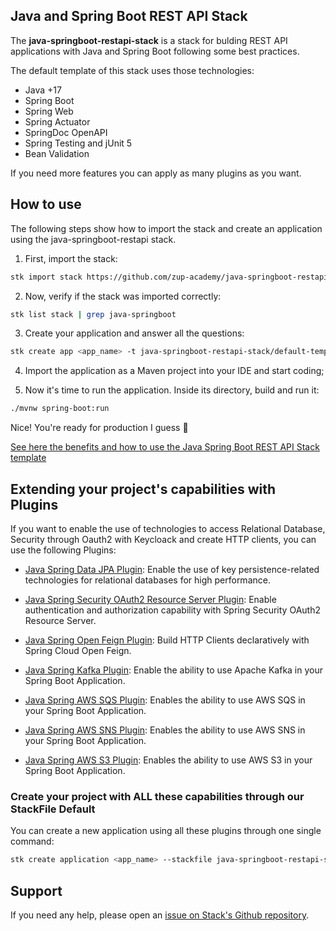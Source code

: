 ## Java and Spring Boot REST API Stack

The **java-springboot-restapi-stack** is a stack for bulding REST API applications with Java and Spring Boot following some best practices.

The default template of this stack uses those technologies:

- Java +17
- Spring Boot
- Spring Web
- Spring Actuator
- SpringDoc OpenAPI
- Spring Testing and jUnit 5
- Bean Validation

If you need more features you can apply as many plugins as you want.

## How to use

The following steps show how to import the stack and create an application using the java-springboot-restapi stack.

1. First, import the stack:
```sh
stk import stack https://github.com/zup-academy/java-springboot-restapi-stack
```

2. Now, verify if the stack was imported correctly:
```sh
stk list stack | grep java-springboot
```

3. Create your application and answer all the questions:
```sh
stk create app <app_name> -t java-springboot-restapi-stack/default-template
```

4. Import the application as a Maven project into your IDE and start coding;

5. Now it's time to run the application. Inside its directory, build and run it:
```sh
./mvnw spring-boot:run
```

Nice! You're ready for production I guess 🥳

[See here the benefits and how to use the Java Spring Boot REST API Stack template](https://www.youtube.com/watch?v=IC1J9VkUiwQ)



## Extending your project's capabilities with Plugins

If you want to enable the use of technologies to access Relational Database, Security through Oauth2 with Keycloack and create HTTP clients, you can use the following Plugins:

* [Java Spring Data JPA Plugin](https://github.com/zup-academy/java-spring-data-jpa-plugin): Enable the use of key persistence-related technologies for relational databases for high performance.

* [Java Spring Security OAuth2 Resource Server Plugin](https://github.com/zup-academy/java-spring-security-oauth2-resourceserver-plugin): Enable authentication and authorization capability with Spring Security OAuth2 Resource Server.

* [Java Spring Open Feign Plugin](https://github.com/zup-academy/java-spring-security-oauth2-resourceserver-plugin): Build HTTP Clients declaratively with Spring Cloud Open Feign.

* [Java Spring Kafka Plugin](https://github.com/zup-academy/java-spring-kafka-plugin/): Enable the ability to use Apache Kafka in your Spring Boot Application.

* [Java Spring AWS SQS Plugin](https://github.com/zup-academy/java-spring-aws-sqs-plugin): Enables the ability to use AWS SQS in your Spring Boot Application.

* [Java Spring AWS SNS Plugin](https://github.com/zup-academy/java-spring-aws-sns-plugin/): Enables the ability to use AWS SNS in your Spring Boot Application.

* [Java Spring AWS S3 Plugin](https://github.com/zup-academy/java-spring-aws-s3-plugin): Enables the ability to use AWS S3 in your Spring Boot Application.


### Create your project with ALL these capabilities through our StackFile Default

You can create a new application using all these plugins through one single command:

```sh
stk create application <app_name> --stackfile java-springboot-restapi-stack/default
```

## Support

If you need any help, please open an [issue on Stack's Github repository](https://github.com/zup-academy/java-springboot-restapi-stack/issues). 
